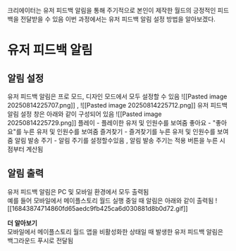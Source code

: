 크리에이터는 유저 피드백 알림을 통해 주기적으로 본인이 제작한 월드의 긍정적인 피드백을 전달받을 수 있음 
이번 과정에서는 유저 피드백 알림 설정 방법을 알아보겠다.

# 유저 피드백 알림
## 알림 설정
유저 피드백 알림은 프로 모드, 디자인 모드에서 모두 설정할 수 있음
![[Pasted image 20250814225707.png]] , ![[Pasted image 20250814225712.png]]
유저 피드백 알림 설정 창은 아래와 같이 구성되어 있음
![[Pasted image 20250814225729.png]]
플레이 - 플레이한 유저 및 인원수를 보여줌
좋아요 - "좋아요"를 누른 유저 및 인원수를 보여줌
즐겨찾기 - 즐겨찾기를 누른 유저 및 인원수를 보여줌
알림 발송 주기 - 알림 주기를 설정할수있음 , 알림 발송 주기는 적용 버튼을 누른 시점부터 계산됨

## 알림 출력
유저 피드백 알림은 PC 및 모바일 환경에서 모두 출력됨  
예를 들어 모바일에서 메이플스토리 월드 실행 중일 때 알림은 아래와 같이 출력됨
![[16843874714860fd65aedc9fb425ca6d030881d8b0d72.gif]]

**더 알아보기**  
모바일에서 메이플스토리 월드 앱을 비활성화한 상태일 때 
발생한 유저 피드백 알림은 백그라운드 푸시로 전달됨